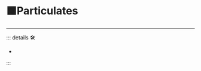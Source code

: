 # 🟩<ekos>Particulates</ekos>

---

<!-- =================================================== -->
<!-- =================================================== -->
<!-- =================================================== -->
<!-- =================================================== -->
<!-- =================================================== -->
::: details 🛠

-

:::

